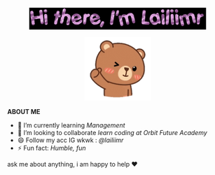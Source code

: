<p align="center"><a href="https://lailiimr.github.io"><img width="80%" src="text (2).gif" /></a></p>
<p align="center"><a href="https://lailiimr.github.io"><img width="30%" src="bear-hug-unscreen.gif" /></a></p>

**ABOUT ME**
- 🌱 I’m currently learning *Management*
- 👯 I’m looking to collaborate *learn coding at Orbit Future Academy*
- 😄 Follow my acc IG wkwk : *@lailiimr*
- ⚡ Fun fact: *Humble, fun*

ask me about anything, i am happy to help ❤️
